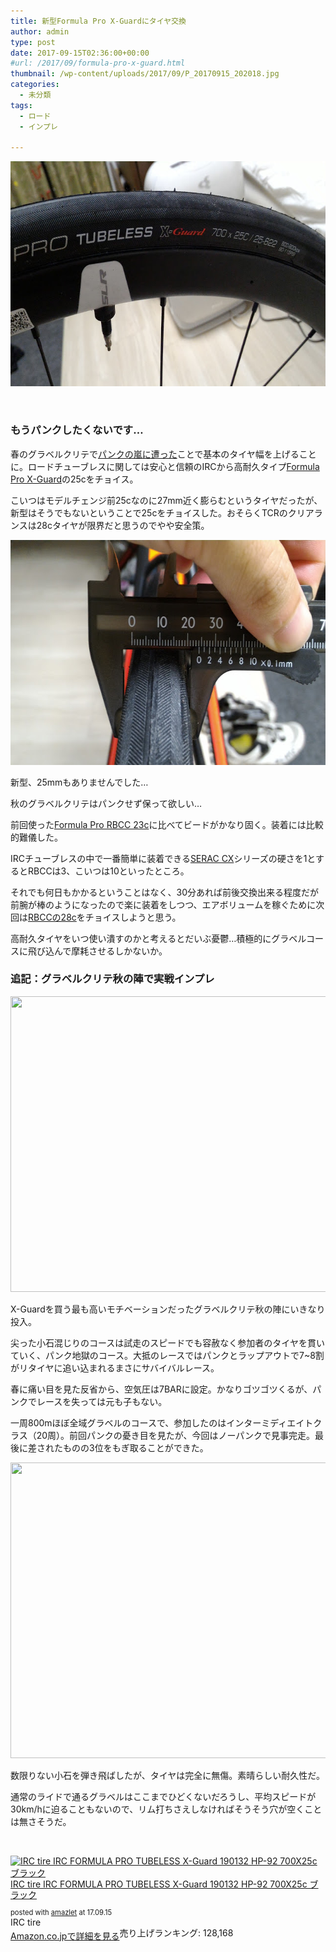 ```yaml
---
title: 新型Formula Pro X-Guardにタイヤ交換
author: admin
type: post
date: 2017-09-15T02:36:00+00:00
#url: /2017/09/formula-pro-x-guard.html
thumbnail: /wp-content/uploads/2017/09/P_20170915_202018.jpg
categories:
  - 未分類
tags:
  - ロード
  - インプレ

---
```

<div class="separator" style="clear: both; text-align: center;">
  <img src="/wp-content/uploads/2017/09/P_20170915_202018.jpg" width="640" height="360" border="0" data-original-height="900" data-original-width="1600" />
</div>

&nbsp;

### もうパンクしたくないです…

春のグラベルクリテで<a href="/2017/05/2017.html" target="_blank" rel="noopener">パンクの嵐に遭った</a>ことで基本のタイヤ幅を上げることに。ロードチューブレスに関しては安心と信頼のIRCから高耐久タイプ<a href="http://amzn.to/2fohzsh" target="_blank" rel="noopener">Formula Pro X-Guard</a>の25cをチョイス。

こいつはモデルチェンジ前25cなのに27mm近く膨らむというタイヤだったが、新型はそうでもないということで25cをチョイスした。おそらくTCRのクリアランスは28cタイヤが限界だと思うのでやや安全策。

<div class="separator" style="clear: both; text-align: center;">
  <img src="/wp-content/uploads/2017/09/P_20170915_202058.jpg" width="640" height="360" border="0" data-original-height="900" data-original-width="1600" />
</div>

新型、25mmもありませんでした…

秋のグラベルクリテはパンクせず保って欲しい…

前回使った<a href="http://amzn.to/2ycgwTI" target="_blank" rel="noopener">Formula Pro RBCC 23c</a>に比べてビードがかなり固く。装着には比較的難儀した。

IRCチューブレスの中で一番簡単に装着できる<a href="http://amzn.to/2ybpjFz" target="_blank" rel="noopener">SERAC CX</a>シリーズの硬さを1とするとRBCCは3、こいつは10といったところ。

それでも何日もかかるということはなく、30分あれば前後交換出来る程度だが前腕が棒のようになったので楽に装着をしつつ、エアボリュームを稼ぐために次回は<a href="http://amzn.to/2ybj057" target="_blank" rel="noopener">RBCCの28c</a>をチョイスしようと思う。

高耐久タイヤをいつ使い潰すのかと考えるとだいぶ憂鬱…積極的にグラベルコースに飛び込んで摩耗させるしかないか。

### 追記：グラベルクリテ秋の陣で実戦インプレ

<img class="size-large wp-image-749" src="/wp-content/uploads/2017/09/P_20170924_145058-1024x576.jpg" alt="" width="840" height="473" srcset="/wp-content/uploads/2017/09/P_20170924_145058-1024x576.jpg 1024w, /wp-content/uploads/2017/09/P_20170924_145058-300x169.jpg 300w, /wp-content/uploads/2017/09/P_20170924_145058-768x432.jpg 768w" sizes="(max-width: 840px) 100vw, 840px" />

X-Guardを買う最も高いモチベーションだったグラベルクリテ秋の陣にいきなり投入。

尖った小石混じりのコースは試走のスピードでも容赦なく参加者のタイヤを貫いていく、パンク地獄のコース。大抵のレースではパンクとラップアウトで7~8割がリタイヤに追い込まれるまさにサバイバルレース。

春に痛い目を見た反省から、空気圧は7BARに設定。かなりゴツゴツくるが、パンクでレースを失っては元も子もない。

一周800mほぼ全域グラベルのコースで、参加したのはインターミディエイトクラス（20周）。前回パンクの憂き目を見たが、今回はノーパンクで見事完走。最後に差されたものの3位をもぎ取ることができた。

<img class="aligncenter size-large wp-image-750" src="/wp-content/uploads/2017/09/P_20170924_122957-1024x576.jpg" alt="" width="840" height="473" srcset="/wp-content/uploads/2017/09/P_20170924_122957-1024x576.jpg 1024w, /wp-content/uploads/2017/09/P_20170924_122957-300x169.jpg 300w, /wp-content/uploads/2017/09/P_20170924_122957-768x432.jpg 768w" sizes="(max-width: 840px) 100vw, 840px" />

数限りない小石を弾き飛ばしたが、タイヤは完全に無傷。素晴らしい耐久性だ。

通常のライドで通るグラベルはここまでひどくないだろうし、平均スピードが30km/hに迫ることもないので、リム打ちさえしなければそうそう穴が空くことは無さそうだ。

&nbsp;

<div class="amazlet-box" style="margin-bottom: 0px;">
  <div class="amazlet-image" style="float: left; margin: 0px 12px 1px 0px;">
    <a href="http://www.amazon.co.jp/exec/obidos/ASIN/B01DOZESKK/gensobunya-22/ref=nosim/" target="_blank" rel="noopener" name="amazletlink"><img style="border: none;" src="https://images-fe.ssl-images-amazon.com/images/I/316-RzfNA0L._SL160_.jpg" alt="IRC tire IRC FORMULA PRO TUBELESS X-Guard 190132 HP-92 700X25c ブラック" /></a>
  </div>

  <div class="amazlet-info" style="line-height: 120%; margin-bottom: 10px;">
    <div class="amazlet-name" style="line-height: 120%; margin-bottom: 10px;">
<a href="http://www.amazon.co.jp/exec/obidos/ASIN/B01DOZESKK/gensobunya-22/ref=nosim/" target="_blank" rel="noopener" name="amazletlink">IRC tire IRC FORMULA PRO TUBELESS X-Guard 190132 HP-92 700X25c ブラック</a></p>
<div class="amazlet-powered-date" style="font-size: 80%; line-height: 120%; margin-top: 5px;">
  posted with <a title="amazlet" href="http://www.amazlet.com/" target="_blank" rel="noopener">amazlet</a> at 17.09.15
</div>

<div class="amazlet-detail">
IRC tire <br /> 売り上げランキング: 128,168

<div class="amazlet-sub-info" style="float: left;">
<div class="amazlet-link" style="margin-top: 5px;">
  <a href="http://www.amazon.co.jp/exec/obidos/ASIN/B01DOZESKK/gensobunya-22/ref=nosim/" target="_blank" rel="noopener" name="amazletlink">Amazon.co.jpで詳細を見る</a>
</div>

  </div>

  <div class="amazlet-footer" style="clear: left;">
     
  </div>
</div>